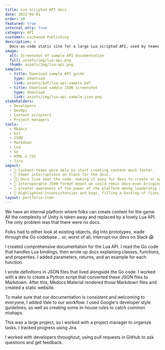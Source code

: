 ```yaml
---
title: Lua scripted API docs
date: 2022-04-01
order: 10
featured: true
internal_only: true
category: API
customer: Lockwood Publishing
description: >
  Docs-as-code static site for a large Lua scripted API, used by teams to create revenue-generating content for the game.
image:
  alt: Screenshot of sample API documentation
  full: assets/img/lua-api.png
  thumb: assets/img/lua-api.png
samples:
  - title: Download sample API guide
    type: download
    link: assets/pdf/lua-api-sample.pdf
  - title: Download sample JSON screenshot
    type: download
    link: assets/img/lua-api-sample-json.png
stakeholders:
  - Developers
  - DevOps
  - Content scripters
  - Project managers
tools:
  - Mkdocs
  - Git
  - JSON
  - Markdown
  - Lua
  - Go
  - HTML & CSS
  - Jira
impact:
  - 🏁 Content teams were able to start creating content much faster.
  - 🤫 Fewer interruptions on Slack for the devs.
  - 👩‍💻 Docs live near the code, making it easy for devs to create or update docs as they work.
  - 🔀 Interoperable JSON format meant we could remix docs—even bringing code complete to Visual Studio Code!
  - 💪 Greater awareness of the power of the platform among leadership and other teams.
  - 🐛 Highlighted inconsistencies and bugs, filling a backlog of fixes.
layout: portfolio-item
---
```

We have an internal platform where folks can create content for the game. All the complexity of Unity is taken away and replaced by a lovely Lua API. The only problem was that there were no docs.

Folks had to either look at existing objects, dig into prototypes, wade through the Go codebase... or, worst of all, interrupt our devs on Slack 😱

I created comprehensive documentation for the Lua API. I read the Go code that handles Lua bindings, then wrote up docs explaining classes, functions, and properties. I added parameters, returns, and an example for each function.

I wrote definitions in JSON files that lived alongside the Go code. I worked with a dev to create a Python script that converted these JSON files to Markdown. After this, Mkdocs Material rendered those Markdown files and created a static website.

To make sure that our documentation is consistent and welcoming to everyone, I added Vale to our workflow. I used Google's developer style guidelines, as well as creating some in-house rules to catch common mishaps.

This was a large project, so I worked with a project manager to organize tasks. I tracked progress using Jira.

I worked with developers throughout, using pull requests in GitHub to ask questions and get feedback.

